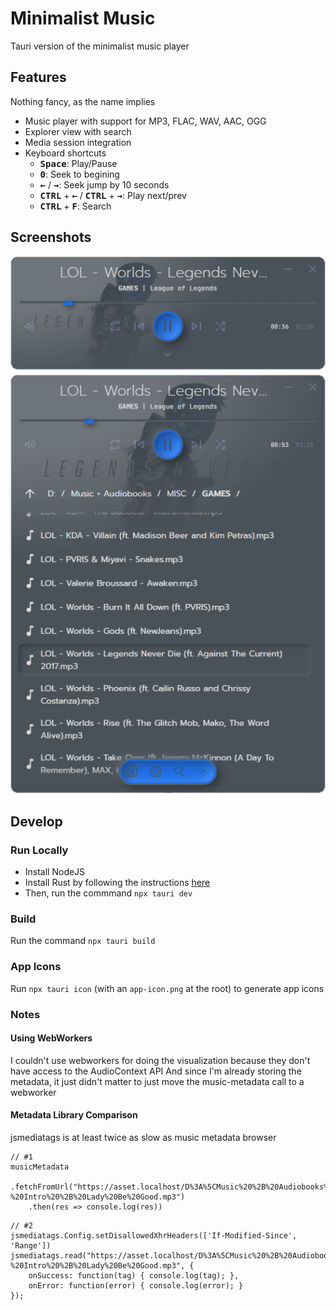 # Minimalist Music
Tauri version of the minimalist music player

## Features
Nothing fancy, as the name implies
- Music player with support for MP3, FLAC, WAV, AAC, OGG
- Explorer view with search
- Media session integration
- Keyboard shortcuts
	- <kbd>**Space**</kbd>: Play/Pause
	- <kbd>**0**</kbd>: Seek to begining
	- <kbd>**←**</kbd> / <kbd>**→**</kbd>: Seek jump by 10 seconds
	- <kbd>**CTRL**</kbd> + <kbd>**←**</kbd> / <kbd>**CTRL**</kbd> + <kbd>**→**</kbd>: Play next/prev
	- <kbd>**CTRL**</kbd> + <kbd>**F**</kbd>: Search

## Screenshots
![Screenshots](screenshots/screenshots.png)

## Develop
### Run Locally
- Install NodeJS
- Install Rust by following the instructions [here](https://tauri.app/v1/guides/getting-started/prerequisites)
- Then, run the commmand `npx tauri dev`

### Build
Run the command `npx tauri build`

### App Icons
Run `npx tauri icon` (with an `app-icon.png` at the root) to generate app icons

### Notes
#### Using WebWorkers
I couldn't use webworkers for doing the visualization because they don't have access to the AudioContext API
And since I'm already storing the metadata, it just didn't matter to just move the music-metadata call to a webworker

#### Metadata Library Comparison
jsmediatags is at least twice as slow as music metadata browser

```
// #1
musicMetadata
	.fetchFromUrl("https://asset.localhost/D%3A%5CMusic%20%2B%20Audiobooks%5CMISC%5CBOOKS%5CAd%20Astra%5C01%20-%20Intro%20%2B%20Lady%20Be%20Good.mp3")
	.then(res => console.log(res))
```
```
// #2
jsmediatags.Config.setDisallowedXhrHeaders(['If-Modified-Since', 'Range'])
jsmediatags.read("https://asset.localhost/D%3A%5CMusic%20%2B%20Audiobooks%5CMISC%5CBOOKS%5CAd%20Astra%5C01%20-%20Intro%20%2B%20Lady%20Be%20Good.mp3", {
	onSuccess: function(tag) { console.log(tag); },
	onError: function(error) { console.log(error); }
});
```

